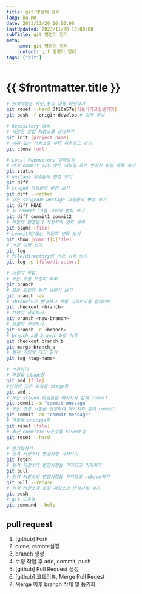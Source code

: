 ```yaml
---
title: git 명령어 정리
lang: ko-KR
date: 2023/11/20 10:00:00
lastUpdated: 2023/11/20 10:00:00
subTitle: git 명령어 정리
meta:
  - name: git 명령어 정리
    content: git 명령어 정리
tags: ["git"]
---
```


# {{ $frontmatter.title }}

```sh
# 원격저장소 커밋,푸쉬 내용 리셋하기
git reset --hard 0f16a57a[되돌아가고싶은커밋]
git push -f origin develop # 강제 푸쉬
```
```sh
# Repository 생성
# 새로운 로컬 저장소를 생성하기
git init [project_name]
# 이미 있는 저장소로 부터 다운로드 하기
git clone [url]

# Local Repository 살펴보기
# 아직 commit 되지 않은 새파일 혹은 변경된 파일 목록 보기
git status
# unstage 파일들의 변경 보기
git diff
# staged 파일들의 변경 보기
git diff --cached
# 모든 staged와 unstage 파일들의 변경 보기
git diff HEAD
# 두 commit id들 사이의 변화 보기
git diff commit1 commit2
# 파일의 변경일과 작성자의 변화 목록
git blame [file]
# commit와/또는 파일의 변화 보기
git show [commit]:[file]
# 변경 이력 보기
git log
# file/directory의 변경 이력 보기
git log -p [file/directory]

# 브랜치 작업
# 모든 로컬 브랜치 목록
git branch
# 모든 로컬과 원격 브랜치 보기
git branch -av
# <branch>로 변경하고 작업 디렉토리를 업데이트
git checkout <branch>
# 브랜치 생성하기
git branch <new-branch>
# 브랜치 삭제하기
git branch -d <branch>
# branch_a를 branch_b로 머지
git checkout branch_b
git merge branch_a
# 현재 커밋에 태그 달기
git tag <tag-name>

# 변경하기
# 파일을 stage함
git add [file]
#변경된 모든 파일을 stage함
git add .
# 모든 staged 파일들을 메시지와 함께 commit
git commit -m "commit message"
# 모든 변경 사항을 반영하여 메시지와 함께 commit
git commit -am "commit message"
# 파일을 unstage함
git reset [file]
# 최근 commit의 모든것을 revert함
git reset --hard

# 동기화하기
# 원격 저장소의 변경사항 가져오기
git fetch
# 원격 저장소의 변경사항을 가져오고 머지하기
git pull
# 원격 저장소의 변경사항을 가져오고 rebase하기
git pull --rebase
# 원격 저장소에 로컬 저장소의 변경사항 넣기
git push
# git 도움말
git command --help
```

## pull request

1. [github] Fork
1. clone, remote설정
1. branch 생성
1. 수정 작업 후 add, commit, push
1. [github] Pull Request 생성
1. [github] 코드리뷰, Merge Pull Reqest
1. Merge 이후 branch 삭제 및 동기화
